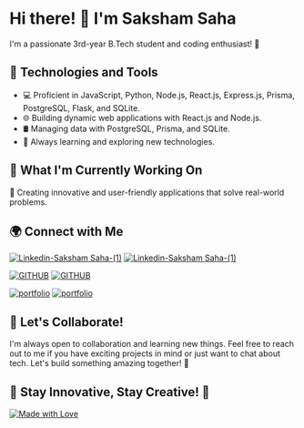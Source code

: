 # Hi there! 👋 I'm Saksham Saha




I'm a passionate 3rd-year B.Tech student and coding enthusiast! 🚀

## 🔧 Technologies and Tools

- 💻 Proficient in JavaScript, Python, Node.js, React.js, Express.js, Prisma, PostgreSQL, Flask, and SQLite.
- 🌐 Building dynamic web applications with React.js and Node.js.
- 🛢️ Managing data with PostgreSQL, Prisma, and SQLite.
- 🌱 Always learning and exploring new technologies.

## 🚀 What I'm Currently Working On

🌟 Creating innovative and user-friendly applications that solve real-world problems.

## 🌍 Connect with Me


[![Linkedin-Saksham Saha-(1)](https://github.com/mendacium-a11y/mendacium-a11y/assets/110321699/81a83f20-9a1b-4b97-b07b-8080ab8d8a04)](https://www.linkedin.com/in/saksham-saha-5b5baa248)
[![Linkedin-Saksham Saha-(1)](https://github.com/mendacium-a11y/mendacium-a11y/assets/110321699/81a83f20-9a1b-4b97-b07b-8080ab8d8a04)](https://www.linkedin.com/in/saksham-saha-5b5baa248)


[![GITHUB](https://github.com/mendacium-a11y/mendacium-a11y/assets/110321699/6792a487-471c-48c0-89a9-6ced25fc1b00)](https://github.com/mendacium-a11y)
[![GITHUB](https://github.com/mendacium-a11y/mendacium-a11y/assets/110321699/6792a487-471c-48c0-89a9-6ced25fc1b00)](https://github.com/mendacium-a11y)


[![portfolio](https://github.com/mendacium-a11y/mendacium-a11y/assets/110321699/b614f551-88a2-4c3b-ad49-1b23272f6493)](https://mendacium-a11y.github.io)
[![portfolio](https://github.com/mendacium-a11y/mendacium-a11y/assets/110321699/b614f551-88a2-4c3b-ad49-1b23272f6493)](https://mendacium-a11y.github.io)



<!--## 🌟 Check Out My Latest Projects

- 🚗 [Car Rental App](https://github.com/your-username/car-rental-app) - A sleek car rental platform built with React and Express.
- 📸 [Photo Gallery](https://github.com/your-username/photo-gallery) - An image-sharing app using Node.js and Prisma.-->

## 🤝 Let's Collaborate!


I'm always open to collaboration and learning new things. Feel free to reach out to me if you have exciting projects in mind or just want to chat about tech. Let's build something amazing together! 🌈

## 🚀 Stay Innovative, Stay Creative! 🚀

[![Made with Love](https://forthebadge.com/images/badges/built-with-love.svg)](https://mendacium-a11y.github.io)
